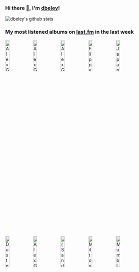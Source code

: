 ### Hi there 👋, I'm [dbeley](https://dbeley.ovh/en)!

![dbeley's github stats](https://github-readme-stats.vercel.app/api?username=dbeley)

### My most listened albums on [last.fm](https://www.last.fm/user/d_beley) in the last week

[<img src='https://lastfm.freetls.fastly.net/i/u/300x300/0fb06d94de31102e30dc28b6c23246b5.jpg' width='16%' height='16%' alt='Alex G - House of Sugar'>](https://www.last.fm/music/alex%2bg/house%2bof%2bsugar)&nbsp;
[<img src='https://lastfm.freetls.fastly.net/i/u/300x300/aae5d6e8190f62aeb6482c6f01798996.jpg' width='16%' height='16%' alt='Alex G - God Save the Animals'>](https://www.last.fm/music/alex%2bg/god%2bsave%2bthe%2banimals)&nbsp;
[<img src='https://lastfm.freetls.fastly.net/i/u/300x300/6b5cbb52f6a496fff407dc736a8a6235.jpg' width='16%' height='16%' alt='Alex G - RULES'>](https://www.last.fm/music/alex%2bg/rules)&nbsp;
[<img src='https://lastfm.freetls.fastly.net/i/u/300x300/9518e4bc0822ca4747e99f453c5f2b3d.png' width='16%' height='16%' alt='Flippers Guitar - CAMERA TALK'>](https://www.last.fm/music/flipper%2527s%2bguitar/camera%2btalk)&nbsp;
[<img src='https://lastfm.freetls.fastly.net/i/u/300x300/5d93403fbc951b7d31fa80ff826b5180.jpg' width='16%' height='16%' alt='Japanese Breakfast - Jubilee'>](https://www.last.fm/music/japanese%2bbreakfast/jubilee)&nbsp;
<br>
[<img src='https://lastfm.freetls.fastly.net/i/u/300x300/5313a74c73ebef3c9d2bb6d3ccf4337f.jpg' width='16%' height='16%' alt='Duster - Stratosphere'>](https://www.last.fm/music/duster/stratosphere)&nbsp;
[<img src='https://lastfm.freetls.fastly.net/i/u/300x300/0b8520054cfd8af493b44a8bed0a2361.jpg' width='16%' height='16%' alt='Alex G - TRICK'>](https://www.last.fm/music/alex%2bg/trick)&nbsp;
[<img src='https://lastfm.freetls.fastly.net/i/u/300x300/23426eab791af909e42ce5a9ba4a0339.jpg' width='16%' height='16%' alt='(Sandy) Alex G - DSU'>](https://www.last.fm/music/%2528sandy%2529%2balex%2bg/dsu)&nbsp;
[<img src='https://lastfm.freetls.fastly.net/i/u/300x300/1c0347f31fcc1a5623d7b3660baef096.png' width='16%' height='16%' alt='Milton Nascimento - Milagre Dos Peixes'>](https://www.last.fm/music/milton%2bnascimento/milagre%2bdos%2bpeixes)&nbsp;
[<img src='https://lastfm.freetls.fastly.net/i/u/300x300/e5c7e2f514eefeac0b8c280eff7500aa.jpg' width='16%' height='16%' alt='Mumbly - Mumblybule ep'>](https://www.last.fm/music/mumbly/mumblybule%2bep)&nbsp;
<br>
